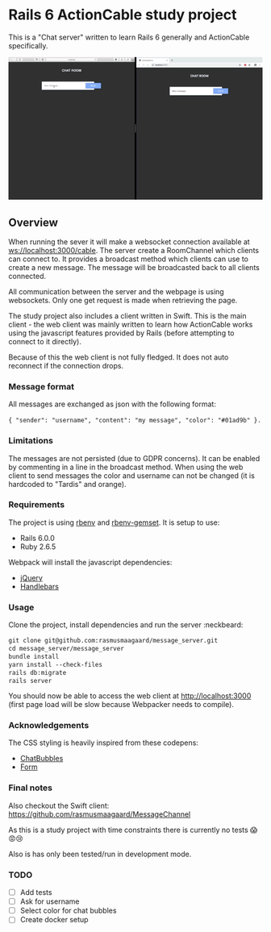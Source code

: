 # Rails 6 ActionCable study project
This is a "Chat server" written to learn Rails 6 generally and ActionCable specifically.

![Screenshot](Documentation/Screenshots/WebClient.gif?raw=true "Web Client")

## Overview
When running the sever it will make a websocket connection available at <ws://localhost:3000/cable>.
The server create a RoomChannel which clients can connect to. It provides a broadcast method which
clients can use to create a new message. The message will be broadcasted back to all clients connected.

All communication between the server and the webpage is using websockets. Only one get request is
made when retrieving the page.

The study project also includes a client written in Swift. This is the main client - the web client
was mainly written to learn how ActionCable works using the javascript features provided by Rails (before
attempting to connect to it directly).

Because of this the web client is not fully fledged. It does not auto reconnect if the connection drops.

### Message format
All messages are exchanged as json with the following format:

```{ "sender": "username", "content": "my message", "color": "#01ad9b" }.```

### Limitations
The messages are not persisted (due to GDPR concerns). It can be enabled by commenting in a line in the broadcast method.
When using the web client to send messages the color and username can not be changed (it is hardcoded to "Tardis" and orange). 

### Requirements
The project is using [rbenv](https://github.com/rbenv/rbenv) and [rbenv-gemset](https://github.com/jf/rbenv-gemset). It is setup to use: 
* Rails 6.0.0
* Ruby 2.6.5

Webpack will install the javascript dependencies:
* [jQuery](https://jquery.com)
* [Handlebars](https://handlebarsjs.com)

### Usage
Clone the project, install dependencies and run the server  :neckbeard:
```
git clone git@github.com:rasmusmaagaard/message_server.git
cd message_server/message_server
bundle install
yarn install --check-files
rails db:migrate
rails server
```
You should now be able to access the web client at <http://localhost:3000> (first page load will be slow because Webpacker
needs to compile).

### Acknowledgements
The CSS styling is heavily inspired from these codepens:
* [ChatBubbles](https://codepen.io/Kosai106/pen/eZvJwY)
* [Form](https://codepen.io/visualcookie/pen/kkwxPm)

### Final notes
Also checkout the Swift client: <https://github.com/rasmusmaagaard/MessageChannel>

As this is a study project with time constraints there is currently no tests :scream::rage::cry:

Also is has only been tested/run in development mode.

### TODO
- [ ] Add tests
- [ ] Ask for username
- [ ] Select color for chat bubbles 
- [ ] Create docker setup 
